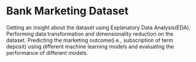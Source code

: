 # Bank Marketing Dataset

Getting an insight about the dataset using Explanatory Data Analysis(EDA).
Performing data transformation and dimensionality reduction on the dataset.
Predicting the marketing outcome(i.e., subscription of term deposit) using different machine learning models and evaluating the performance of different models.
